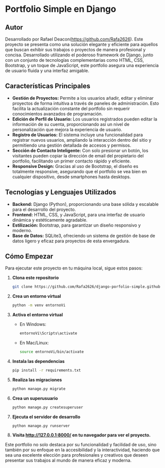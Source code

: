 # Portfolio Simple en Django

## Autor

Desarrollado por Rafael Deacon(https://github.com/Rafa2626).
Este proyecto se presenta como una solución elegante y eficiente para aquellos que buscan exhibir sus trabajos o proyectos de manera profesional y concisa. Desarrollado utilizando el poderoso framework de Django, junto con un conjunto de tecnologías complementarias como HTML, CSS, Bootstrap, y un toque de JavaScript, este portfolio asegura una experiencia de usuario fluida y una interfaz amigable.

## Características Principales

- **Gestión de Proyectos:** Permite a los usuarios añadir, editar y eliminar proyectos de forma intuitiva a través de paneles de administración. Esto facilita la actualización constante del portfolio sin requerir conocimientos avanzados de programación.
- **Edición de Perfil de Usuario:** Los usuarios registrados pueden editar la información de su cuenta, proporcionando así un nivel de personalización que mejora la experiencia de usuario.
- **Registro de Usuarios:** El sistema incluye una funcionalidad para registrar nuevos usuarios, ampliando la interacción dentro del sitio y permitiendo una gestión detallada de accesos y permisos.
- **Sección de Contacto Inteligente:** Con solo presionar un botón, los visitantes pueden copiar la dirección de email del propietario del portfolio, facilitando un primer contacto rápido y eficiente.
- **Responsive Design:** Gracias al uso de Bootstrap, el diseño es totalmente responsive, asegurando que el portfolio se vea bien en cualquier dispositivo, desde smartphones hasta desktops.

## Tecnologías y Lenguajes Utilizados

- **Backend:** Django (Python), proporcionando una base sólida y escalable para el desarrollo del proyecto.
- **Frontend:** HTML, CSS, y JavaScript, para una interfaz de usuario dinámica y estéticamente agradable.
- **Estilización:** Bootstrap, para garantizar un diseño responsivo y moderno.
- **Base de Datos:** SQLite3, ofreciendo un sistema de gestión de base de datos ligero y eficaz para proyectos de esta envergadura.


## Cómo Empezar

Para ejecutar este proyecto en tu máquina local, sigue estos pasos:

1. **Clona este repositorio**
   ```bash
   git clone https://github.com/Rafa2626/django-porfolio-simple.github.io
   ```

2. **Crea un entorno virtual**
   ```bash
   python -m venv entornoVi
   ```

3. **Activa el entorno virtual**
   - En Windows:
     ```bash
     entornoVi\Scripts\activate
     ```
   - En Mac/Linux:
     ```bash
     source entornoVi/bin/activate
     ```

4. **Instala las dependencias**
   ```bash
   pip install -r requirements.txt
   ```

5. **Realiza las migraciones**
   ```bash
   python manage.py migrate
   ```

6. **Crea un superusuario**
   ```bash
   python manage.py createsuperuser
   ```

7. **Ejecuta el servidor de desarrollo**
   ```bash
   python manage.py runserver
   ```

8. **Visita http://127.0.0.1:8000/ en tu navegador para ver el proyecto.**


Este portfolio no solo destaca por su funcionalidad y facilidad de uso, sino también por su enfoque en la accesibilidad y la interactividad, haciendo que sea una excelente elección para profesionales y creativos que deseen presentar sus trabajos al mundo de manera eficaz y moderna.
